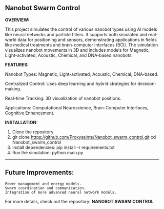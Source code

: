 Nanobot Swarm Control
---
**OVERVIEW:**

This project simulates the control of various nanobot types using AI models like neural networks and particle filters. It supports both simulated and real-world data for positioning and sensors, demonstrating applications in fields like medical treatments and brain-computer interfaces (BCI). The simulation visualizes nanobot movements in 3D and includes models for Magnetic, Light-activated, Acoustic, Chemical, and DNA-based nanobots.

**FEATURES:**

Nanobot Types: Magnetic, Light-activated, Acoustic, Chemical, DNA-based.

Centralized Control: Uses deep learning and hybrid strategies for decision-making.

Real-time Tracking: 3D visualization of nanobot positions.

Applications: Computational Neuroscience, Brain-Computer Interfaces, Cognitive Enhancement.



**INSTALLATION:**

1. Clone the repository
2. git clone https://github.com/Proxysaints/Nanobot_swarm_control.git
cd Nanobot_swarm_control
3. Install dependencies:
pip install -r requirements.txt
3. Run the simulation:
python main.py


---
Future Improvements:
---
    Power management and energy models.
    Swarm coordination and communication.
    Integration of more advanced neural network models.    

For more details, check out the repository: **NANOBOT SWARM CONTROL**

